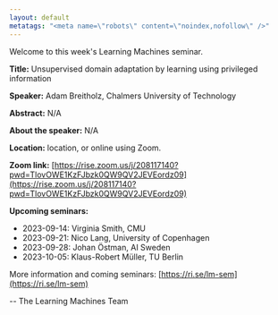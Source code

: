 ```yaml
---
layout: default
metatags: "<meta name=\"robots\" content=\"noindex,nofollow\" />"
---
```

Welcome to this week's Learning Machines seminar.

**Title:** Unsupervised domain adaptation by learning using privileged information

**Speaker:** Adam Breitholz, Chalmers University of Technology

**Abstract:** N/A

**About the speaker:** N/A

**Location:** location, or online using Zoom.

**Zoom link:** [https://rise.zoom.us/j/208117140?pwd=TlovOWE1KzFJbzk0QW9QV2JEVEordz09](https://rise.zoom.us/j/208117140?pwd=TlovOWE1KzFJbzk0QW9QV2JEVEordz09)

**Upcoming seminars:**

* 2023-09-14: Virginia Smith, CMU
* 2023-09-21: Nico Lang, University of Copenhagen
* 2023-09-28: Johan Östman, AI Sweden
* 2023-10-05: Klaus-Robert Müller, TU Berlin

More information and coming seminars: [https://ri.se/lm-sem](https://ri.se/lm-sem)

-- The Learning Machines Team

